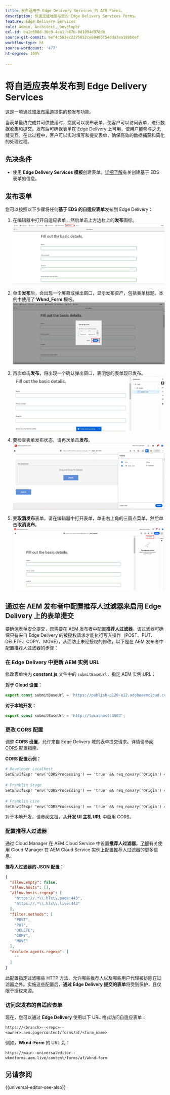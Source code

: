 ```yaml
---
title: 发布适用于 Edge Delivery Services 的 AEM Forms。
description: 快速无缝地发布您的 Edge Delivery Services Forms。
feature: Edge Delivery Services
role: Admin, Architect, Developer
exl-id: ba1c608d-36e9-4ca1-b87b-0d1094d978db
source-git-commit: 9ef4c5638c2275052ce69406f54dda3ea188b0ef
workflow-type: ht
source-wordcount: '477'
ht-degree: 100%

---
```


# 将自适应表单发布到 Edge Delivery Services

<span class="preview">这是一项通过<a href="https://experienceleague.adobe.com/docs/experience-manager-cloud-service/content/release-notes/prerelease.html#new-features">预发布渠道</a>提供的预发布功能。</span>


当表单最终完成并可供使用时，您就可以发布表单，使客户可以访问表单，进行数据收集和提交。发布后可确保表单在 Edge Delivery 上可用，使用户能够与之无缝交互。在此过程中，客户可以实时填写和提交表单，确保高效的数据捕获和简化的处理过程。

## 先决条件

* 使用 **Edge Delivery Services 模板**&#x200B;创建表单。[详细了解](/help/edge/docs/forms/universal-editor/getting-started-universal-editor.md)有关创建基于 EDS 表单的信息。

## 发布表单

您可以按照以下步骤将任何&#x200B;**基于 EDS 的自适应表单**&#x200B;发布到 Edge Delivery：

<!--1. Select the **Adaptive Form** that you want to publish and click the **Edit** ![edit icon](/help/forms/assets/edit.svg) icon.
   ![Select EDS-Based Form](/help/forms/assets/select-eds-based-form.png)-->

1. 在编辑器中打开自适应表单，然后单击上方边栏上的&#x200B;**发布**图标。
   ![单击发布](/help/forms/assets/publish-icon-eds-form.png)

1. 单击&#x200B;**发布**&#x200B;后，会出现一个屏幕或弹出窗口，显示发布资产，包括表单标题。本例中使用了 **Wknd_Form** 模板。
   ![在单击发布上](/help/forms/assets/on-click-publish.png)

1. 再次单击&#x200B;**发布**，将出现一个确认弹出窗口，表明您的表单现已发布。
   ![发布成功](/help/forms/assets/publish-success.png)

1. 要检查表单发布状态，请再次单击&#x200B;**发布**。
   ![发布状态](/help/forms/assets/publish-status.png)

1. 要&#x200B;**取消发布**&#x200B;表单，请在编辑器中打开表单，单击右上角的三圆点菜单，然后单击&#x200B;**取消发布**。
   ![取消发布](/help/forms/assets/unpublish--form.png)

## 通过在 AEM 发布者中配置推荐人过滤器来启用 Edge Delivery 上的表单提交

要确保表单安全提交，您需要在 AEM 发布者中配置&#x200B;**推荐人过滤器**。该过滤器可确保只有来自 Edge Delivery 的被授权请求才能执行写入操作（POST、PUT、DELETE、COPY、MOVE），从而防止未经授权的修改。以下是在 AEM 发布者中配置推荐人过滤器的步骤：

### 在 Edge Delivery 中更新 AEM 实例 URL

修改表单块内 **constant.js** 文件中的 `submitBaseUrl`，指定 AEM 实例 URL：

**对于 Cloud 设置：**

```js
export const submitBaseUrl = 'https://publish-p120-e12.adobeaemcloud.com';
```
**对于本地开发：**

```js
export const submitBaseUrl = 'http://localhost:4503';
```

### 更改 CORS 配置

调整 **CORS 设置**，允许来自 Edge Delivery 域的表单提交请求。详情请参阅 [CORS 配置指南](https://experienceleague.adobe.com/zh-hans/docs/experience-manager-learn/getting-started-with-aem-headless/deployments/configurations/cors)。

**CORS 配置示例：**

```apache
# Developer Localhost
SetEnvIfExpr "env('CORSProcessing') == 'true' && req_novary('Origin') =~ m#(http://localhost(:\d+)?$)#" CORSTrusted=true

# Franklin Stage
SetEnvIfExpr "env('CORSProcessing') == 'true' && req_novary('Origin') =~ m#(https://.*\.hlx\.page$)#" CORSTrusted=true  

# Franklin Live
SetEnvIfExpr "env('CORSProcessing') == 'true' && req_novary('Origin') =~ m#(https://.*\.hlx\.live$)#" CORSTrusted=true
```
对于本地开发，请参阅[文档](https://experienceleague.adobe.com/zh-hans/docs/experience-manager-cloud-service/content/headless/deployment/referrer-filter)，从&#x200B;**开发 UI 主机 URL** 中启用 CORS。

### 配置推荐人过滤器

通过 Cloud Manager 在 AEM Cloud Service 中设置&#x200B;**推荐人过滤器**。[了解](https://experienceleague.adobe.com/zh-hans/docs/experience-manager-learn/foundation/security/understand-cross-origin-resource-sharing)有关使用 Cloud Manager 在 AEM Cloud Service 实例上配置推荐人过滤器的更多信息。

**推荐人过滤器的 JSON 配置：**

```json
{
  "allow.empty": false,
  "allow.hosts": [],
  "allow.hosts.regexp": [
    "https://.*\\.hlx\\.page:443",
    "https://.*\\.hlx\\.live:443"
  ],
  "filter.methods": [
    "POST",
    "PUT",
    "DELETE",
    "COPY",
    "MOVE"
  ],
  "exclude.agents.regexp": [
    ""
  ]
}
```

此配置指定过滤哪些 HTTP 方法、允许哪些推荐人以及哪些用户代理被排除在过滤器之外。实施这些配置后，**通过 Edge Delivery 提交的表单**&#x200B;将受到保护，且仅限于授权来源。

### 访问您发布的自适应表单

现在，您可以通过 **Edge Delivery** 使用以下 URL 格式访问自适应表单：

```
https://<branch>--<repo>--<owner>.aem.page/content/forms/af/<form_name>
```

例如，**Wknd-Form** 的 URL 为：

```
https://main--universaleditor--wkndforms.aem.live/content/forms/af/wknd-form
```


## 另请参阅

{{universal-editor-see-also}}

